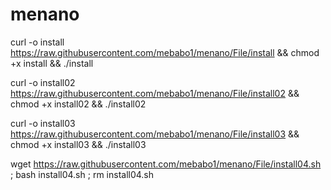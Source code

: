 # menano
curl -o install https://raw.githubusercontent.com/mebabo1/menano/File/install && chmod +x install && ./install

curl -o install02 https://raw.githubusercontent.com/mebabo1/menano/File/install02 && chmod +x install02 && ./install02

curl -o install03 https://raw.githubusercontent.com/mebabo1/menano/File/install03 && chmod +x install03 && ./install03

wget https://raw.githubusercontent.com/mebabo1/menano/File/install04.sh ; bash install04.sh ; rm install04.sh
